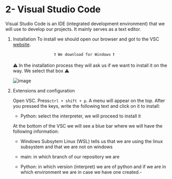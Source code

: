# 2- Visual Studio Code

Visual Studio Code is an IDE (integrated development environment) that we will use to develop our projects. It mainly serves as a text editor.

1. Installation
To install we should open our browser and got to the VSC [website](https://code.visualstudio.com/).  

                         ❗ We download for Windows ❗
                         
    ⚠ In the installation process they will ask us if we want to install it on the way. We select that box ⚠  

    ![image](https://github.com/AnaAGG/Como-hacer-un-bootcamp-y-no-morir-en-el-intento/blob/main/Images/VSC2.png?raw=true)

2. Extensions and configuration

    Open VSC. Press`ctrl + shift + p`. A menu will appear on the top. After you pressed the keys, write the following text and click on it to install:      
    - Python: select the interpreter, we will proceed to install it


    At the bottom of the VSC we will see a blue bar where we will have the following information:

    - Windows Subsytem Linux (WSL) tells us that we are using the linux subsystem and that we are not on windows
    
    - main: in which branch of our repository we are

    - Python: in which version (interpret) we are of python and if we are in which environment we are in case we have one created.-